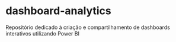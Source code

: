 # dashboard-analytics
Repositório dedicado à criação e compartilhamento de dashboards interativos utilizando Power BI
